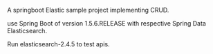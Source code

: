 A springboot Elastic sample project implementing CRUD.

use Spring Boot of version 1.5.6.RELEASE with respective Spring Data Elasticsearch. 

Run elasticsearch-2.4.5 to test apis.
